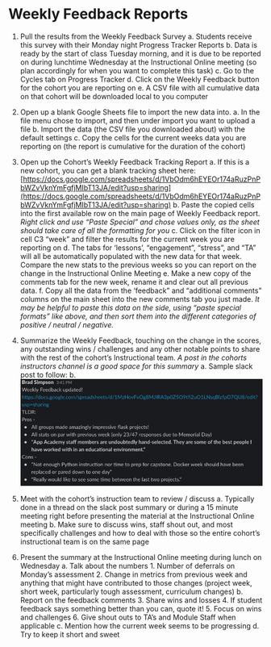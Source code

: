 # Weekly Feedback Reports


1. Pull the results from the Weekly Feedback Survey
    a. Students receive this survey with their Monday night Progress Tracker Reports
    b. Data is ready by the start of class Tuesday morning, and it is due to be reported on during lunchtime Wednesday at the Instructional Online meeting (so plan accordingly for when you want to complete this task)
    c. Go to the Cycles tab on Progress Tracker
    d. Click on the Weekly Feedback button for the cohort you are reporting on
    e. A CSV file with all cumulative data on that cohort will be downloaded local to you computer
2. Open up a blank Google Sheets file to import the new data into.
    a. In the file menu chose to import, and then under import you want to upload a file
    b. Import the data (the CSV file you downloaded about) with the default settings
    c. Copy the cells for the current weeks data you are reporting on (the report is cumulative for the duration of the cohort)
3. Open up the Cohort’s Weekly Feedback Tracking Report
    a. If this is a new cohort, you can get a blank tracking sheet here: [https://docs.google.com/spreadsheets/d/1VbOdm6hEYEOr174aRuzPnPbWZvVknYmFgfjMIbT13JA/edit?usp=sharing](https://docs.google.com/spreadsheets/d/1VbOdm6hEYEOr174aRuzPnPbWZvVknYmFgfjMIbT13JA/edit?usp=sharing)
    b. Paste the copied cells into the first available row on the main page of Weekly Feedback report.  _Right click and use “Paste Special” and chose values only, as the sheet should take care of all the formatting for you_
    c. Click on the filter icon in cell C3 “week” and filter the results for the current week you are reporting on
    d. The tabs for ‘lessons’, “engagement”, “stress”, and “TA” will all be automatically populated with the new data for that week.  Compare the new stats to the previous weeks so you can report on the change in the Instructional Online Meeting
    e. Make a new copy of the comments tab for the new week, rename it and clear out all previous data.
    f. Copy all the data from the ‘feedback” and “additional comments” columns on the main sheet into the new comments tab you just made.  _It may be helpful to paste this data on the side, using “paste special formats” like above, and then sort them into the different categories of positive /  neutral /  negative._
4. Summarize the Weekly Feedback, touching on the change in the scores, any outstanding wins / challenges and any other notable points to share with the rest of the cohort’s Instructional team.  _A post in the cohorts instructors channel is a good space for this summary_
    a. Sample slack post to follow:
    b. 
    ![Weekly Image 1](images/weekly-feedback-1.png)

5. Meet with the cohort’s instruction team to review / discuss
    a. Typically done in a thread on the slack post summary or during a 15 minute meeting right before presenting the material at the Instructional Online meeting
    b. Make sure to discuss wins, staff shout out, and most specifically challenges and how to deal with those so the entire cohort’s instructional team is on the same page
6. Present the summary at the Instructional Online meeting during lunch on Wednesday
    a. Talk about the numbers
        1. Number of deferrals on Monday’s assessment
        2. Change in metrics from previous week and anything that might have contributed to those changes (project week, short week, particularly tough assessment, curriculum changes)
    b. Report on the feedback comments
        3. Share wins and losses
        4. If student feedback says something better than you can, quote it!
        5. Focus on wins and challenges
        6. Give shout outs to TA’s and Module Staff when applicable
    c. Mention how the current week seems to be progressing
    d. Try to keep it short and sweet

	
